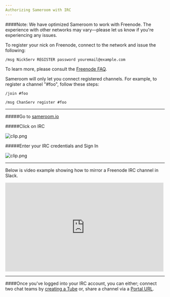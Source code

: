 ```yaml
---
Authorizing Sameroom with IRC
---
```


####Note: We have optimized Sameroom to work with Freenode. The experience with other networks may vary—please let us know if you're experiencing any issues.

To register your nick on Freenode, connect to the network and issue the following:

`/msg NickServ REGISTER password youremail@example.com`

To learn more, please consult the [Freenode FAQ](https://freenode.net/faq.shtml#registering).

Sameroom will only let you connect registered channels. For example, to register a channel "#foo", follow these steps:

`/join #foo`

`/msg ChanServ register #foo`

---

#####Go to <a href="https://sameroom.io" target="_blank">sameroom.io</a>

#####Click on IRC

![clip.png](https://in.kato.im/c76bb40f2a2e9a68eaa13a3ae2c8d8e4627c565c77aca6158f001f5492ec7724/Sameroom-Select-Platform-_0004_irc.png)


#####Enter your IRC credentials and Sign In

![clip.png](https://in.kato.im/d629475a6d136c2e4b15671e1f0868549a18449fced9d01161a20dae7884f1bd/Sameroom%20Sign%20in%20IRC.png)

---

Below is video example showing how to mirror a Freenode IRC channel in Slack.

<iframe src="https://player.vimeo.com/video/125378136" width="500" height="281" frameborder="0" webkitallowfullscreen mozallowfullscreen allowfullscreen></iframe>

---

####Once you've logged into your IRC account, you can either; connect two chat teams by [creating a Tube](/getting-started/en/tubes-portals/tubes) or, share a channel via a [Portal URL](/getting-started/en/tubes-portals/portals).
